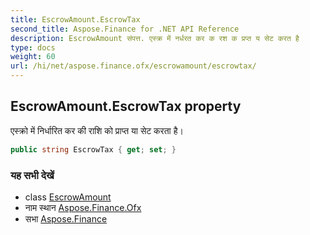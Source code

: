 ```yaml
---
title: EscrowAmount.EscrowTax
second_title: Aspose.Finance for .NET API Reference
description: EscrowAmount संपत्त. एस्क्र में नर्धरत कर क रश क प्रप्त य सेट करत है
type: docs
weight: 60
url: /hi/net/aspose.finance.ofx/escrowamount/escrowtax/
---
```

## EscrowAmount.EscrowTax property

एस्क्रो में निर्धारित कर की राशि को प्राप्त या सेट करता है।

```csharp
public string EscrowTax { get; set; }
```

### यह सभी देखें

* class [EscrowAmount](../)
* नाम स्थान [Aspose.Finance.Ofx](../../escrowamount/)
* सभा [Aspose.Finance](../../../)


